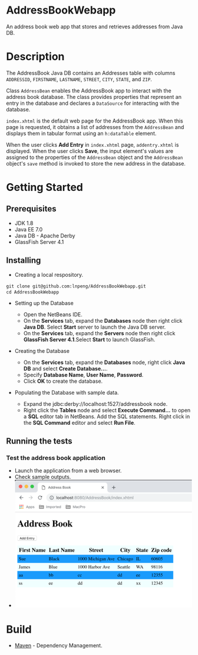 # AddressBookWebapp
An address book web app that stores and retrieves addresses from Java DB.

# Description
The AddressBook Java DB contains an Addresses table with columns `ADDRESSID`, `FIRSTNAME`, `LASTNAME`, `STREET`, `CITY`, `STATE`, and `ZIP`.

Class `AddressBean` enables the AddressBook app to interact with the address book database. The class provides properties that represent an entry in the database and declares a `DataSource` for interacting with the database.

`index.xhtml` is the default web page for the AddressBook app. When this page is requested, it obtains a list of addresses from the `AddressBean` and displays them in tabular format using an `h:dataTable` element.

When the user clicks **Add Entry** in `index.xhtml` page, `addentry.xhtml` is displayed. When the user clicks **Save**, the input element's values are assigned to the properties of the `AddressBean` object and the `AddressBean` object's `save` method is invoked to store the new address in the database.

# Getting Started
## Prerequisites
- JDK 1.8
- Java EE 7.0
- Java DB - Apache Derby
- GlassFish Server 4.1

## Installing
- Creating a local respository.
```
git clone git@github.com:lnpeng/AddressBookWebapp.git
cd AddressBookWebapp
```

- Setting up the Database
  - Open the NetBeans IDE.
  - On the **Services** tab, expand the **Databases** node then right click **Java DB**. Select **Start** server to launch the Java DB server.
  - On the **Services** tab, expand the **Servers** node then right click **GlassFish Server 4.1**.Select **Start** to launch GlassFish.
  
- Creating the Database
  - On the **Services** tab, expand the **Databases** node, right click **Java DB** and select **Create Database...**.
  - Specify **Database Name**, **User Name**, **Password**.
  - Click **OK** to create the database.
  
- Populating the Database with sample data.
  - Expand the jdbc:derby://localhost:1527/addressbook node.
  - Right click the **Tables** node and select **Execute Command...** to open a **SQL** editor
tab in NetBeans. Add the SQL statements. Right click in the **SQL Command** editor and select **Run
File**.

## Running the tests
### Test the address book application
- Launch the application from a web browser.
- Check sample outputs.
- ![AddressBook](https://github.com/lnpeng/AddressBookWebapp/blob/master/Screen%20Shot%202018-11-18%20at%206.01.41%20PM.png)

# Build
- [Maven](https:maven.apache.org) - Dependency Management.
